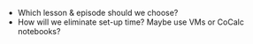 - Which lesson & episode should we choose?
- How will we eliminate set-up time? Maybe use VMs or CoCalc notebooks?
